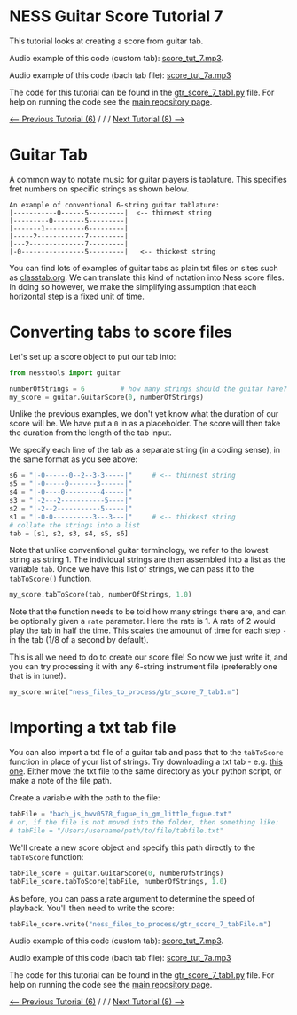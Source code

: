 # NESS Guitar Score Tutorial 7
This tutorial looks at creating a score from guitar tab.

Audio example of this code (custom tab): [score_tut_7.mp3](http://tommudd.co.uk/ness/audio/gtr_tutorials/score_tut_7.mp3).

Audio example of this code (bach tab file): [score_tut_7a.mp3](http://tommudd.co.uk/ness/audio/gtr_tutorials/score_tut_7a.mp3)

The code for this tutorial can be found in the [gtr_score_7_tab1.py](https://github.com/tommmmudd/ness-tools/gtr_score_7_tab1.py) file. For help on running the code see the [main repository page](https://tommmmudd.github.io/ness-tools/).

[<-- Previous Tutorial (6)](https://tommmmudd.github.io/ness-tools/tutorials/tutorial6)  / / /  [Next Tutorial (8) -->](https://tommmmudd.github.io/ness-tools/tutorials/tutorial8)

# Guitar Tab
A common way to notate music for guitar players is tablature. This specifies fret numbers on specific strings as shown below.

```
An example of conventional 6-string guitar tablature:
|-----------0------5---------|  <-- thinnest string
|---------0--------5---------|
|-------1----------6---------|
|-----2------------7---------|
|---2--------------7---------|
|-0----------------5---------|   <-- thickest string
```

You can find lots of examples of guitar tabs as plain txt files on sites such as [classtab.org](http://www.classtab.org). We can translate this kind of notation into Ness score files. In doing so however, we make the simplifying assumption that each horizontal step is a fixed unit of time.

# Converting tabs to score files
Let's set up a score object to put our tab into:
```python
from nesstools import guitar

numberOfStrings = 6         # how many strings should the guitar have?
my_score = guitar.GuitarScore(0, numberOfStrings) 
```

Unlike the previous examples, we don't yet know what the duration of our score will be. We have put a `0` in as a placeholder. The score will then take the duration from the length of the tab input.

We specify each line of the tab as a separate string (in a coding sense), in the same format as you see above:
```python
s6 = "|-0------0--2--3-3-----|"     # <-- thinnest string
s5 = "|-0-----0-------3------|"
s4 = "|-0----0---------4-----|"
s3 = "|-2---2-----------5----|"
s2 = "|-2--2-----------5-----|"
s1 = "|-0-0----------3---3---|"     # <-- thickest string
# collate the strings into a list
tab = [s1, s2, s3, s4, s5, s6]
```

Note that unlike conventional guitar terminology, we refer to the lowest string as string 1. The individual strings are then assembled into a list as the variable `tab`. Once we have this list of strings, we can pass it to the `tabToScore()` function. 

```python
my_score.tabToScore(tab, numberOfStrings, 1.0)    
```

Note that the function needs to be told how many strings there are, and can be optionally given a `rate` parameter. Here the rate is 1. A rate of 2 would play the tab in half the time. This scales the amounut of time for each step `-` in the tab (1/8 of a second by default).

This is all we need to do to create our score file! So now we just write it, and you can try processing it with any 6-string instrument file (preferably one that is in tune!).
```python
my_score.write("ness_files_to_process/gtr_score_7_tab1.m")
```

# Importing a txt tab file
You can also import a txt file of a guitar tab and pass that to the `tabToScore` function in place of your list of strings. Try downloading a txt tab - e.g. [this one](https://www.classtab.org/bach_js_bwv0578_fugue_in_gm_little_fugue.txt). Either move the txt file to the same directory as your python script, or make a note of the file path.

Create a variable with the path to the file:

```python 
tabFile = "bach_js_bwv0578_fugue_in_gm_little_fugue.txt"
# or, if the file is not moved into the folder, then something like:
# tabFile = "/Users/username/path/to/file/tabfile.txt"
```

We'll create a new score object and specify this path directly to the `tabToScore` function:

```python
tabFile_score = guitar.GuitarScore(0, numberOfStrings)
tabFile_score.tabToScore(tabFile, numberOfStrings, 1.0)
```

As before, you can pass a rate argument to determine the speed of playback. You'll then need to write the score:
```python
tabFile_score.write("ness_files_to_process/gtr_score_7_tabFile.m")
```



Audio example of this code (custom tab): [score_tut_7.mp3](http://tommudd.co.uk/ness/audio/gtr_tutorials/score_tut_7.mp3).

Audio example of this code (bach tab file): [score_tut_7a.mp3](http://tommudd.co.uk/ness/audio/gtr_tutorials/score_tut_7a.mp3)

The code for this tutorial can be found in the [gtr_score_7_tab1.py](https://github.com/tommmmudd/ness-tools/gtr_score_7_tab1.py) file. For help on running the code see the [main repository page](https://tommmmudd.github.io/ness-tools/).

[<-- Previous Tutorial (6)](https://tommmmudd.github.io/ness-tools/tutorials/tutorial6)  / / /  [Next Tutorial (8) -->](https://tommmmudd.github.io/ness-tools/tutorials/tutorial8)



